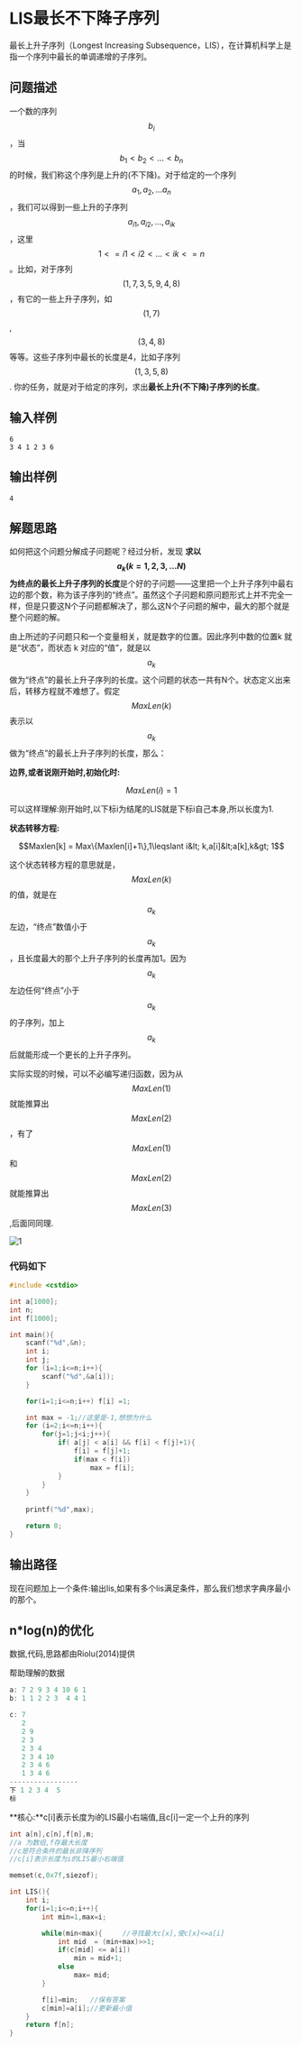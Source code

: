 # LIS最长不下降子序列


最长上升子序列（Longest Increasing Subsequence，LIS），在计算机科学上是指一个序列中最长的单调递增的子序列。


## 问题描述

一个数的序列$$b_i$$，当$$b_1 < b_2 < ... < b_n$$的时候，我们称这个序列是上升的(不下降)。对于给定的一个序列$$a_1, a_2,...a_n$$，我们可以得到一些上升的子序列$$a_{i1}, a_{i2},..., a_{ik}$$，这里$$1 <= i1 < i2 < ... < ik <= n$$。比如，对于序列$$(1, 7, 3, 5, 9, 4, 8)$$，有它的一些上升子序列，如$$(1, 7)$$,$$(3, 4, 8)$$等等。这些子序列中最长的长度是4，比如子序列$$(1, 3, 5, 8)$$.
你的任务，就是对于给定的序列，求出**最长上升(不下降)子序列的长度**。

## 输入样例


```
6
3 4 1 2 3 6
```

## 输出样例

```
4
```

## 解题思路


如何把这个问题分解成子问题呢？经过分析，发现 **求以$$a_k(k=1, 2, 3,...N)$$为终点的最长上升子序列的长度**是个好的子问题――这里把一个上升子序列中最右边的那个数，称为该子序列的“终点”。虽然这个子问题和原问题形式上并不完全一样，但是只要这N个子问题都解决了，那么这N个子问题的解中，最大的那个就是整个问题的解。

由上所述的子问题只和一个变量相关，就是数字的位置。因此序列中数的位置k 就是“状态”，而状态 k 对应的“值”，就是以$$a_k$$做为“终点”的最长上升子序列的长度。这个问题的状态一共有N个。状态定义出来后，转移方程就不难想了。假定$$MaxLen(k)$$表示以$$a_k$$做为“终点”的最长上升子序列的长度，那么：


**边界,或者说刚开始时,初始化时:**

$$MaxLen(i) = 1$$

可以这样理解:刚开始时,以下标i为结尾的LIS就是下标i自己本身,所以长度为1.

**状态转移方程:**

```math
Maxlen[k] = Max\{Maxlen[i]+1\},1\leqslant i&lt; k,a[i]&lt;a[k],k&gt; 1
```

这个状态转移方程的意思就是，$$MaxLen(k)$$的值，就是在$$a_k$$左边，“终点”数值小于$$a_k$$，且长度最大的那个上升子序列的长度再加1。因为$$a_k$$左边任何“终点”小于$$a_k$$的子序列，加上$$a_k$$后就能形成一个更长的上升子序列。

实际实现的时候，可以不必编写递归函数，因为从$$MaxLen(1)$$就能推算出$$MaxLen(2)$$，有了$$MaxLen(1)$$和$$MaxLen(2)$$就能推算出$$MaxLen(3)$$,后面同同理.

![1](./lis1.png)


### 代码如下

```c
#include <cstdio>

int a[1000];
int n;
int f[1000];

int main(){
    scanf("%d",&n);
    int i;
    int j;
    for (i=1;i<=n;i++){
        scanf("%d",&a[i]);
    }

    for(i=1;i<=n;i++) f[i] =1;

    int max = -1;//这里是-1,想想为什么
    for (i=2;i<=n;i++){
        for(j=1;j<i;j++){
            if( a[j] < a[i] && f[i] < f[j]+1){
                f[i] = f[j]+1;
                if(max < f[i])
                    max = f[i];
            }
        }
    }
    
    printf("%d",max);

    return 0;
}
```

## 输出路径

现在问题加上一个条件:输出lis,如果有多个lis满足条件，那么我们想求字典序最小的那个。


## n*log(n)的优化





数据,代码,思路都由Riolu(2014)提供

帮助理解的数据


```c
a: 7 2 9 3 4 10 6 1
b: 1 1 2 2 3  4 4 1

c: 7
   2
   2 9
   2 3
   2 3 4
   2 3 4 10
   2 3 4 6
   1 3 4 6
-----------------
下 1 2 3 4  5
标
```

**核心:**c[i]表示长度为i的LIS最小右端值,且c[i]一定一个上升的序列


```c
int a[n],c[n],f[n],m;
//a 为数组,f存最大长度
//c是符合条件的最长非降序列
//c[i]表示长度为i的LIS最小右端值

memset(c,0x7f,siezof);

int LIS(){
    int i;
    for(i=1;i<=n;i++){
        int min=1,max=i;

        while(min<max){     //寻找最大c[x],使c[x]<=a[i]
            int mid  = (min+max)>>1;
            if(c[mid] <= a[i])
                min = mid+1;
            else
                max= mid;
        }

        f[i]=min;   //保有答案
        c[min]=a[i];//更新最小值
    }
    return f[n];
}
```
